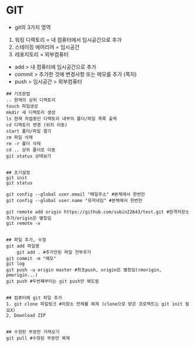 # GIT
- git의 3가지 영역
1. 워킹 디렉토리 = 내 컴퓨터에서 임시공간으로 추가
2. 스테이징 에어리어 = 임시공간
3. 레포지토리 = 외부컴퓨터



- add > 내 컴퓨터에 임시공간으로 추가
- commit > 추가한 것에 변경사항 또는 메모를 추가 (쪽지)
- push > 임시공간 > 외부컴퓨터



```
## 기초문법
.. 현재의 상위 디렉토리
touch 파일생성
mkdir 새 디렉토리 생성
ls 현재 작업중인 디렉토리 내부의 폴더/파일 목록 출력
cd 디렉토리 변경 (위치 이동)
start 폴더/파일 열기
rm 파일 삭제
rm -r 폴더 삭제
cd .. 상위 폴더로 이동
git status 상태보기


## 초기설정
git init
git status

git config --global user.email "메일주소" #본체에서 한번만
git config --global user.name "유저네임" #본체에서 한번만

git remote add origin https://github.com/subin22643/test.git #원격저장소 추가/origin은 별칭임
git remote -v


## 파일 추가, 수정
git add 파일명
	git add . #추가안된 파일 전부추가
git commit -m "메모"
git log
git push -u origin master #최초push, origin은 별칭임(rmorigin, pmorigin...)
git push #두번째부터는 git push만 해도됨


## 컴퓨터에 git 파일 추가
1. git clone 파일링크 #저장소 전체를 복제 (clone으로 받은 프로젝트는 git init 필요X)
2. Download ZIP


## 수정된 부분만 가져오기
git pull #수정된 부분만 복제
``````